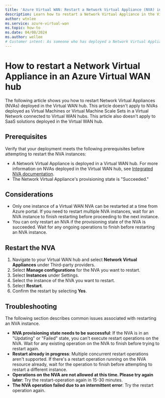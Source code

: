 ```yaml
---
title: 'Azure Virtual WAN: Restart a Network Virtual Appliance (NVA) in the hub'
description: Learn how to restart a Network Virtual Appliance in the Virtual WAN hub.
author: wtnlee
ms.service: azure-virtual-wan
ms.topic: how-to
ms.date: 04/08/2024
ms.author: wellee
# Customer intent: As someone who has deployed a Network Virtual Appliance (NVA) in Virtual WAN, I want to restart the NVAs running in Virtual WAN.
---
```


# How to restart a Network Virtual Appliance in an Azure Virtual WAN hub

The following article shows you how to restart Network Virtual Appliances (NVAs) deployed in the Virtual WAN hub. This article doesn't apply to NVAs deployed as Virtual Machines or Virtual Machine Scale Sets in a Virtual Network connected to Virtual WAN hubs. This article also doesn't apply to SaaS solutions deployed in the Virtual WAN hub.

## Prerequisites

Verify that your deployment meets the following prerequisites before attempting to restart the NVA instances:
* A Network Virtual Appliance is deployed in a Virtual WAN hub. For more information on NVAs deployed in the Virtual WAN hub, see [Integrated NVA documentation](../../articles/virtual-wan/about-nva-hub.md).
* The Network Virtual Appliance's provisioning state is "Succeeded."

## Considerations
* Only one instance of a Virtual WAN NVA can be restarted at a time from Azure portal. If you need to restart multiple NVA instances, wait for an NVA instance to finish restarting before proceeding to the next instance. 
* You can only restart an NVA if the provisioning state of the NVA is succeeded. Wait for any ongoing operations to finish before restarting an NVA instance.  

## Restart the NVA

1. Navigate to your Virtual WAN hub and select **Network Virtual Appliances** under Third-party providers.
2. Select **Manage configurations** for the NVA you want to restart.
3. Select **Instances** under Settings.
4. Select the instance of the NVA you want to restart.
5. Select **Restart**.
6. Confirm the restart by selecting **Yes**.
## Troubleshooting

The following section describes common issues associated with restarting an NVA instance.

* **NVA provisioning state needs to be successful**: If the NVA is in an "Updating" or "Failed" state, you can't execute restart operations on the NVA. Wait for any existing operation on the NVA to finish before trying to restart again.
* **Restart already in progress**: Multiple concurrent restart operations aren't supported. If there's a restart operation running on the NVA resource already, wait for the operation to finish before attempting to restart a different instance.
* **Operations on the NVA are not allowed at this time. Please try again later**: Try the restart-operation again in 15-30 minutes.
* **The NVA operation failed due to an intermittent error**: Try the restart operation again.